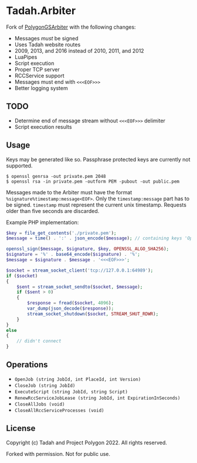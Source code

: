 # Tadah.Arbiter
Fork of [PolygonGSArbiter](https://github.com/ProjectPolygon/PolygonGSArbiter) with the following changes:
- Messages *must* be signed
- Uses Tadah website routes
- 2009, 2013, and 2016 instead of 2010, 2011, and 2012
- LuaPipes
- Script execution
- Proper TCP server
- RCCService support
- Messages must end with `<<<EOF>>>`
- Better logging system

## TODO
- Determine end of message stream without `<<<EOF>>>` delimiter
- Script execution results

## Usage

Keys may be generated like so. Passphrase protected keys are currently not supported.
```shell
$ openssl genrsa -out private.pem 2048
$ openssl rsa -in private.pem -outform PEM -pubout -out public.pem
```

Messages made to the Arbiter must have the format `%signature%timestamp:message<EOF>`. Only the `timestamp:message` part has to be signed. `timestamp` must represent the current unix timestamp. Requests older than five seconds are discarded.

Example PHP implementation:

```php
$key = file_get_contents('./private.pem');
$message = time() . ':' . json_encode($message); // containing keys 'Operation', 'JobId', ...

openssl_sign($message, $signature, $key, OPENSSL_ALGO_SHA256);
$signature = '%' . base64_encode($signature) . '%';
$message = $signature . $message . '<<<EOF>>>';

$socket = stream_socket_client('tcp://127.0.0.1:64989');
if ($socket)
{
    $sent = stream_socket_sendto($socket, $message);
    if ($sent > 0)
    {
        $response = fread($socket, 4096);
        var_dump(json_decode($response));
        stream_socket_shutdown($socket, STREAM_SHUT_RDWR);
    }
}
else
{
    // didn't connect
}
```

## Operations
- `OpenJob (string JobId, int PlaceId, int Version)`
- `CloseJob (string JobId)`
- `ExecuteScript (string JobId, string Script)`
- `RenewRccServiceJobLease (string JobId, int ExpirationInSeconds)`
- `CloseAllJobs (void)`
- `CloseAllRccServiceProcesses (void)`

## License
Copyright (c) Tadah and Project Polygon 2022. All rights reserved.

Forked with permission. Not for public use.